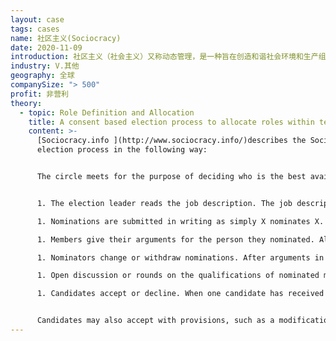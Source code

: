 ```yaml
---
layout: case
tags: cases
name: 社区主义(Sociocracy)
date: 2020-11-09
introduction: 社区主义（社会主义）又称动态管理，是一种旨在创造和谐社会环境和生产组织的管理体系。它的特点是在决策中使用同意而不是多数票，以及由相互了解的成员进行讨论。
industry: V.其他
geography: 全球
companySize: "> 500"
profit: 非营利
theory:
  - topic: Role Definition and Allocation
    title: A consent based election process to allocate roles within teams
    content: >-
      [Sociocracy.info ](http://www.sociocracy.info/)describes the Sociocratic
      election process in the following way: 


      The circle meets for the purpose of deciding who is the best available person for a job. Election is by the consent of all members present or their consent to using a method other than consent. Alternate methods may include range voting, preference voting, majority vote, etc. The group may also consent to delegating the final decision.


      1. The election leader reads the job description. The job description defines the aim of the election. As an aim, it establishes the basis for argument and consent. The group may have previously defined the functions and tasks of the person to be elected and consented to the job description, or it may be done in the same meeting. The election leader may have been previously elected, may be the regular leader of the group, or may be elected in the same meeting. This is determined by the size and complexity of the organization and the nature of the election, whether, for example, it is expected to be highly competitive or is a key position.

      1. Nominations are submitted in writing as simply X nominates X. Circle members may nominate themselves. They may nominate someone who is not a member of the circle or nominate an “outside search” for someone not currently a member of the circle.

      1. Members give their arguments for the person they nominated. All arguments for one nominee are presented in the same round, asking the additional nominators if they have arguments to add to those of the first person to present. The election leader should monitor whether arguments are based on the job description and the ability of the person to fulfill its requirements and stop the presenter if they are not.

      1. Nominators change or withdraw nominations. After arguments in favor of nominations are presented, members are given the opportunity to change or withdraw their nominations.

      1. Open discussion or rounds on the qualifications of nominated members. Depending on the size of the circle, members may do rounds to discuss the candidates or have open discussion facilitated by the election leader. At this time any concerns about or objections to candidates may be addressed by the candidate or other by other members of the circle. When appropriate, the election leader may suggest that one person seems to be the best candidate. The group must consent to this decision.

      1. Candidates accept or decline. When one candidate has received the consent of all members present, that candidate is asked if they will accept the position. Candidates are not allowed to decline before this point because some candidates migh decline prematurely for fear of standing for election or inappropriately believing themselves to be unqualified. On hearing why their peers have elected them, candidates are more likely to accept.


      Candidates may also accept with provisions, such as a modification in the job description, additional financial or personal support, etc. The group must decide to accept these changes by consent. If they do not, another round may be conducted to elect another of the candidates nominated or a new election conducted.^[Source:  <http://www.sociocracy.info/about-sociocracy/the-sociocratic-election-process/> The article gives further interesting information about conditions that make for good or bad election decisions.]
---
```

